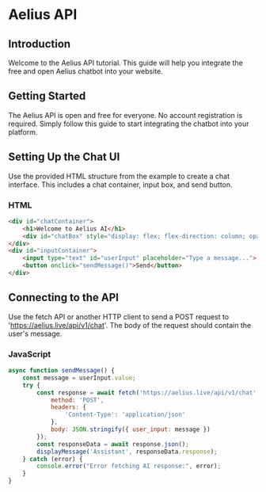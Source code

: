 # Aelius API

## Introduction
Welcome to the Aelius API tutorial. This guide will help you integrate the free and open Aelius chatbot into your website.

## Getting Started
The Aelius API is open and free for everyone. No account registration is required. Simply follow this guide to start integrating the chatbot into your platform.

## Setting Up the Chat UI
Use the provided HTML structure from the example to create a chat interface. This includes a chat container, input box, and send button.

### HTML
```html
<div id="chatContainer">
    <h1>Welcome to Aelius AI</h1>
    <div id="chatBox" style="display: flex; flex-direction: column; opacity: 0;"></div>
</div>
<div id="inputContainer">
    <input type="text" id="userInput" placeholder="Type a message...">
    <button onclick="sendMessage()">Send</button>
</div>
```

## Connecting to the API
Use the fetch API or another HTTP client to send a POST request to 'https://aelius.live/api/v1/chat'. The body of the request should contain the user's message.

### JavaScript
```javascript
async function sendMessage() {
    const message = userInput.value;
    try {
        const response = await fetch('https://aelius.live/api/v1/chat', {
            method: 'POST',
            headers: {
                'Content-Type': 'application/json'
            },
            body: JSON.stringify({ user_input: message })
        });
        const responseData = await response.json();
        displayMessage('Assistant', responseData.response);
    } catch (error) {
        console.error("Error fetching AI response:", error);
    }
}
```
